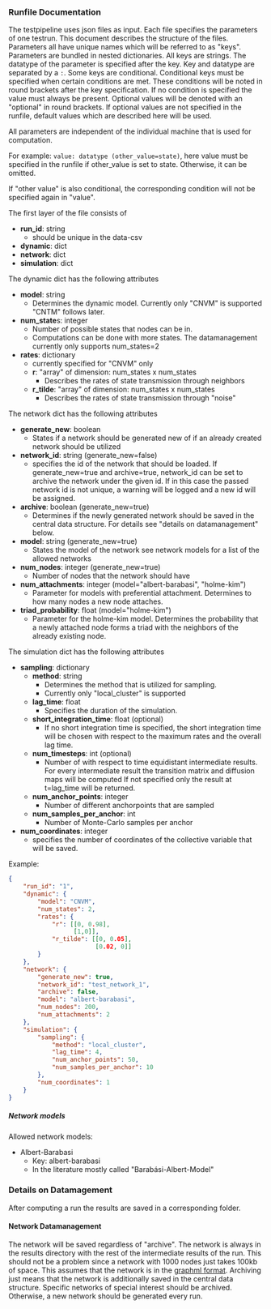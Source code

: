 
### Runfile Documentation
The testpipeline uses json files as input. 
Each file specifies the parameters of one testrun.
This document describes the structure of the files. 
Parameters all have unique names which will be referred to as "keys".
Parameters are bundled in nested dictionaries.
All keys are strings.
The datatype of the parameter is specified after the key.
Key and datatype are separated by a `:`.
Some keys are conditional.
Conditional keys must be specified when certain conditions are met.
These conditions will be noted in round brackets after the key specification.
If no condition is specified the value must always be present.
Optional values will be denoted with an "optional" in round brackets.
If optional values are not specified in the runfile, default values which are described here will be used.

All parameters are independent of the individual machine that is used for computation.

For example:
`value: datatype (other_value=state)`, 
here value must be specified in the runfile if other_value is set to state.
Otherwise, it can be omitted.

If "other value" is also conditional, the corresponding condition will not be specified again in "value".

The first layer of the file consists of
* **run_id**: string 
  * should be unique in the data-csv
* **dynamic**: dict 
* **network**: dict
* **simulation**: dict

The dynamic dict has the following attributes
* **model**: string 
  * Determines the dynamic model. Currently only "CNVM" is supported "CNTM" follows later.
* **num_state**s: integer
  * Number of possible states that nodes can be in. 
  * Computations can be done with more states. The datamanagement currently only supports num_states=2
* **rates**: dictionary 
  * currently specified for "CNVM" only
  * **r**: "array" of dimension: num_states x num_states
    * Describes the rates of state transmission through neighbors
  * **r_tilde**: "array" of dimension: num_states x num_states
    * Describes the rates of state transmission through "noise"

The network dict has the following attributes
* **generate_new**: boolean
  * States if a network should be generated new of if an already created network should be utilized
* **network_id**: string (generate_new=false)
  * specifies the id of the network that should be loaded. 
    If generate_new=true and archive=true, network_id can be set to archive the network under the given id.
    If in this case the passed network id is not unique, a warning will be logged and a new id will be assigned.
* **archive**: boolean (generate_new=true)
  * Determines if the newly generated network should be saved in the central data structure.
    For details see "details on datamanagement" below.
* **model**: string (generate_new=true)
  * States the model of the network see network models for a list of the allowed networks
* **num_nodes**: integer (generate_new=true)
  * Number of nodes that the network should have
* **num_attachments**: integer (model="albert-barabasi", "holme-kim")
  * Parameter for models with preferential attachment. Determines to how many nodes a new node attaches.
* **triad_probability**: float (model="holme-kim")
  * Parameter for the holme-kim model. 
  Determines the probability that a newly attached node forms a triad with the neighbors of the already existing node. 



The simulation dict has the following attributes
* **sampling**: dictionary
  * **method**: string
    * Determines the method that is utilized for sampling.
    * Currently only "local_cluster" is supported
  * **lag_time**: float 
    * Specifies the duration of the simulation.
  * **short_integration_time**: float (optional)
    * If no short integration time is specified,
    the short integration time will be chosen with respect to the maximum rates and the overall lag time.
  * **num_timesteps**: int (optional)
    * Number of with respect to time equidistant intermediate results.
      For every intermediate result the transition matrix and diffusion maps will be computed
      If not specified only the result at t=lag_time will be returned.
  * **num_anchor_points**: integer
    * Number of different anchorpoints that are sampled
  * **num_samples_per_anchor**: int
    * Number of Monte-Carlo samples per anchor
* **num_coordinates**: integer
  * specifies the number of coordinates of the collective variable that will be saved.
  
Example:
```json
{
    "run_id": "1",
    "dynamic": {
        "model": "CNVM",
        "num_states": 2,
        "rates": {
            "r": [[0, 0.98],
                  [1,0]],
            "r_tilde": [[0, 0.05],
                        [0.02, 0]]
        }
    },
    "network": {
        "generate_new": true,
        "network_id": "test_network_1",
        "archive": false,
        "model": "albert-barabasi",
        "num_nodes": 200,
        "num_attachments": 2
    },
    "simulation": {
        "sampling": {
            "method": "local_cluster",
            "lag_time": 4,
            "num_anchor_points": 50,
            "num_samples_per_anchor": 10
        },
        "num_coordinates": 1
    }
}
```

##### Network models

Allowed network models:
* Albert-Barabasi
  * Key: albert-barabasi
  * In the literature mostly called "Barabási-Albert-Model"
  
### Details on Datamagement 
After computing a run the results are saved in a corresponding folder. 

#### Network Datamanagement
The network will be saved regardless of "archive". 
The network is always in the results directory with the rest of the intermediate results of the run.
This should not be a problem since a network with 1000 nodes just takes 100kb of space.
This assumes that the network is in the 
[graphml format](https://networkx.org/documentation/stable/reference/readwrite/graphml.html).
Archiving just means that the network is additionally saved in the central data structure.
Specific networks of special interest should be archived.
Otherwise, a new network should be generated every run.
